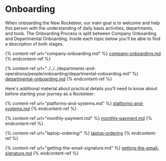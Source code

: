 # Onboarding

When onboarding the New Rocketeer, our main goal is to welcome and help this person with the understanding of daily basis activities, departments, and tools. The Onboarding Process is split between Company Onboarding and Departmental Onboarding. Inside each topic below you'll be able to find a description of both stages.

{% content-ref url="company-onboarding.md" %}
[company-onboarding.md](company-onboarding.md)
{% endcontent-ref %}

{% content-ref url="../../../departments-and-operations/people/onboarding/departmental-onboarding.md" %}
[departmental-onboarding.md](../../../departments-and-operations/people/onboarding/departmental-onboarding.md)
{% endcontent-ref %}

Here's additional material about practical details you'll need to know about before starting your journey as a Rocketeer:

{% content-ref url="platforms-and-systems.md" %}
[platforms-and-systems.md](platforms-and-systems.md)
{% endcontent-ref %}

{% content-ref url="monthly-payment.md" %}
[monthly-payment.md](monthly-payment.md)
{% endcontent-ref %}

{% content-ref url="laptop-ordering/" %}
[laptop-ordering](laptop-ordering/)
{% endcontent-ref %}

{% content-ref url="getting-the-email-signature.md" %}
[getting-the-email-signature.md](getting-the-email-signature.md)
{% endcontent-ref %}
